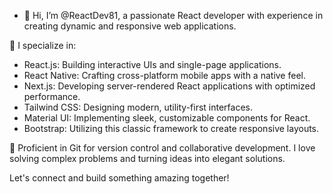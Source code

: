 - 👋 Hi, I’m @ReactDev81, a passionate React developer with experience in creating dynamic and responsive web applications.
  
🚀 I specialize in:
- React.js: Building interactive UIs and single-page applications.
- React Native: Crafting cross-platform mobile apps with a native feel.
- Next.js: Developing server-rendered React applications with optimized performance.
- Tailwind CSS: Designing modern, utility-first interfaces.
- Material UI: Implementing sleek, customizable components for React.
- Bootstrap: Utilizing this classic framework to create responsive layouts.

🔧 Proficient in Git for version control and collaborative development. I love solving complex problems and turning ideas into elegant solutions.

Let's connect and build something amazing together!
